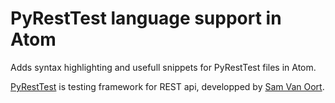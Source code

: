 # PyRestTest language support in Atom

Adds syntax highlighting  and usefull snippets for PyRestTest files in Atom.

[PyRestTest](https://github.com/svanoort/pyresttest) is testing framework for REST api, developped by [Sam Van Oort](https://github.com/svanoort).
